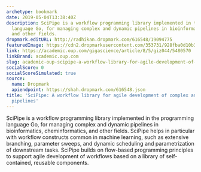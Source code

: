 ```yaml
---
archetype: bookmark
date: 2019-05-04T13:38:40Z
description: SciPipe is a workflow programming library implemented in the programming
  language Go, for managing complex and dynamic pipelines in bioinformatics, cheminformatics,
  and other fields.
dropmark.editURL: http://radhikan.dropmark.com/616548/19094775
featuredImage: https://cdn2.dropmarkusercontent.com/353731/928fba0d10b3b36704cb6e70803d89831a1da317e623beb8b5e75a6654c0627c/thumbnail/m_giz044fig3.jpeg?Expires=1557430062&Signature=JZvnW0fXteHg0rYDXez2-JGXecsTVTEjHRihSZPdJaW0F1KDzwyhumQdGwB6ua8DCwM7VHqQCCO46JEFPEz3-LpzlIpg6fVwfqYs98vYO-vqSNuY73aBEJlNkTAceARkFBMVOLfnR~v4nmfeplPawHRwBm2~OaIC0FmIBAB7MmBJrPaV2zMYGle2KoBTfuIYlv3B-gNMDjTJ3klzcT-LOqwCr4Dpp9X2R96AcU1A7GxGhkCHLlbyABRHw0SD0Ssq-nc9YJWZXokxLVnhwVUIheCr0SNbeYnQnceATCycEVQQ7oztZGKy8OQbiL3ne3xI2a-1ihsMPBhIxXDP3lg6jA__&Key-Pair-Id=APKAITQYWVEN757ZA4KQ
link: https://academic.oup.com/gigascience/article/8/5/giz044/5480570
linkBrand: academic.oup.com
slug: academic-oup-scipipe-a-workflow-library-for-agile-development-of-complex-and-dynamic-bioinformatics-pipelines
socialScore: 0
socialScoreSimulated: true
source:
  name: Dropmark
  apiendpoint: https://shah.dropmark.com/616548.json
title: 'SciPipe: A workflow library for agile development of complex and dynamic bioinformatics
  pipelines'
---
```

SciPipe is a workflow programming library implemented in the programming language Go, for managing complex and dynamic pipelines in bioinformatics, cheminformatics, and other fields. SciPipe helps in particular with workflow constructs common in machine learning, such as extensive branching, parameter sweeps, and dynamic scheduling and parametrization of downstream tasks. SciPipe builds on flow-based programming principles to support agile development of workflows based on a library of self-contained, reusable components. 